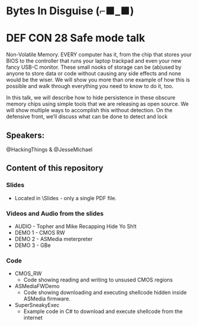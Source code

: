 # Bytes In Disguise (⌐■_■)
# DEF CON 28 Safe mode talk
Non-Volatile Memory. EVERY computer has it, from the chip that stores your BIOS to the controller that runs your laptop trackpad and even your new fancy USB-C monitor. These small nooks of storage can be (ab)used by anyone to store data or code without causing any side effects and none would be the wiser. We will show you more than one example of how this is possible and walk through everything you need to know to do it, too.

In this talk, we will describe how to hide persistence in these obscure memory chips using simple tools that we are releasing as open source. We will show multiple ways to accomplish this without detection. On the defensive front, we’ll discuss what can be done to detect and lock

## Speakers:
@HackingThings & @JesseMichael
  
## Content of this repository
### Slides
- Located in \Slides - only a single PDF file.
### Videos and Audio from the slides
- AUDIO - Topher and Mike Recapping Hide Yo Sh!t
- DEMO 1 - CMOS RW 
- DEMO 2 - ASMedia meterpreter
- DEMO 3 - GBe
### Code
- CMOS_RW
  - Code showing reading and writing to unsused CMOS regions
- ASMediaFWDemo
  - Code showing downloading and executing shellcode hidden inside ASMedia firmware.
- SuperSneakyExec
  - Example code in C# to download and execute shellcode from the internet 
